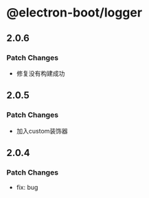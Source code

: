 # @electron-boot/logger

## 2.0.6

### Patch Changes

- 修复没有构建成功

## 2.0.5

### Patch Changes

- 加入custom装饰器

## 2.0.4

### Patch Changes

- fix: bug

